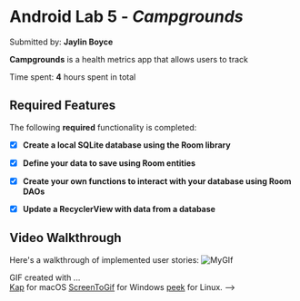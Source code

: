 # Android Lab 5 - *Campgrounds*

Submitted by: **Jaylin Boyce**

**Campgrounds** is a health metrics app that allows users to track

Time spent: **4** hours spent in total

## Required Features

The following **required** functionality is completed:

- [X] **Create a local SQLite database using the Room library**
- [X] **Define your data to save using Room entities**
- [X] **Create your own functions to interact with your database using Room DAOs**
- [X] **Update a RecyclerView with data from a database**


## Video Walkthrough

Here's a walkthrough of implemented user stories:
![MyGIf](./Campround-Walkthrough.gif)

GIF created with ...  
[Kap](https://getkap.co/) for macOS
[ScreenToGif](https://www.screentogif.com/) for Windows
[peek](https://github.com/phw/peek) for Linux. -->
